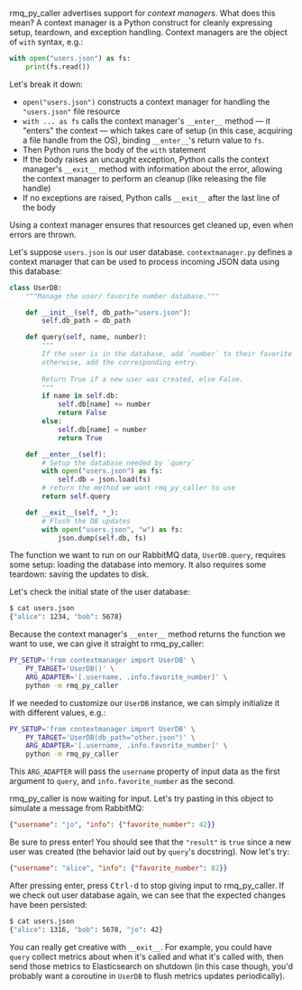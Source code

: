 rmq_py_caller advertises support for _context managers_. What does this mean? A
context manager is a Python construct for cleanly expressing setup, teardown,
and exception handling. Context managers are the object of `with` syntax, e.g.:

```py
with open("users.json") as fs:
    print(fs.read())
```

Let's break it down:

- `open("users.json")` constructs a context manager for handling the
  `"users.json"` file resource
- `with ... as fs` calls the context manager's `__enter__` method &mdash; it
  "enters" the context &mdash; which takes care of setup (in this case,
  acquiring a file handle from the OS), binding `__enter__`'s return value to
  `fs`.
- Then Python runs the body of the `with` statement
- If the body raises an uncaught exception, Python calls the context manager's
  `__exit__` method with information about the error, allowing the context
  manager to perform an cleanup (like releasing the file handle)
- If no exceptions are raised, Python calls `__exit__` after the last line of
  the body
  
Using a context manager ensures that resources get cleaned up, even when errors
are thrown.

Let's suppose `users.json` is our user database. `contextmanager.py` defines a
context manager that can be used to process incoming JSON data using this
database:

```py
class UserDB:
    """Manage the user/ favorite number database."""

    def __init__(self, db_path="users.json"):
        self.db_path = db_path

    def query(self, name, number):
        """
        If the user is in the database, add `number` to their favorite number,
        otherwise, add the corresponding entry.
        
        Return True if a new user was created, else False.
        """
        if name in self.db:
            self.db[name] += number
            return False
        else:
            self.db[name] = number
            return True

    def __enter__(self):
        # Setup the database needed by `query`
        with open("users.json") as fs:
            self.db = json.load(fs)
        # return the method we want rmq_py_caller to use
        return self.query

    def __exit__(self, *_):
        # Flush the DB updates
        with open("users.json", "w") as fs:
            json.dump(self.db, fs)
```

The function we want to run on our RabbitMQ data, `UserDB.query`, requires some
setup: loading the database into memory. It also requires some teardown: saving
the updates to disk.

Let's check the initial state of the user database:

```sh
$ cat users.json
{"alice": 1234, "bob": 5678}
```

Because the context manager's `__enter__` method returns the function we want
to use, we can give it straight to rmq_py_caller:

```sh
PY_SETUP='from contextmanager import UserDB' \
    PY_TARGET='UserDB()' \
    ARG_ADAPTER='[.username, .info.favorite_number]' \
    python -m rmq_py_caller
```

If we needed to customize our `UserDB` instance, we can simply initialize it
with different values, e.g.:

```sh
PY_SETUP='from contextmanager import UserDB' \
    PY_TARGET='UserDB(db_path="other.json")' \
    ARG_ADAPTER='[.username, .info.favorite_number]' \
    python -m rmq_py_caller
```

This `ARG_ADAPTER` will pass the `username` property of input data as the first
argument to `query`, and `info.favorite_number` as the second.

rmq_py_caller is now waiting for input. Let's try pasting in this object to
simulate a message from RabbitMQ:

```json
{"username": "jo", "info": {"favorite_number": 42}}
```

Be sure to press enter! You should see that the `"result"` is `true` since a
new user was created (the behavior laid out by `query`'s docstring). Now let's
try:

```json
{"username": "alice", "info": {"favorite_number": 82}}
```

After pressing enter, press <kbd>Ctrl-d</kbd> to stop giving input to
rmq_py_caller. If we check out user database again, we can see that the
expected changes have been persisted:

```sh
$ cat users.json
{"alice": 1316, "bob": 5678, "jo": 42}
```

You can really get creative with `__exit__`. For example, you could have
`query` collect metrics about when it's called and what it's called with, then
send those metrics to Elasticsearch on shutdown (in this case though, you'd
probably want a coroutine in `UserDB` to flush metrics updates periodically).
